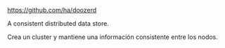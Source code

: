https://github.com/ha/doozerd

A consistent distributed data store.

Crea un cluster y mantiene una información consistente entre los nodos.
